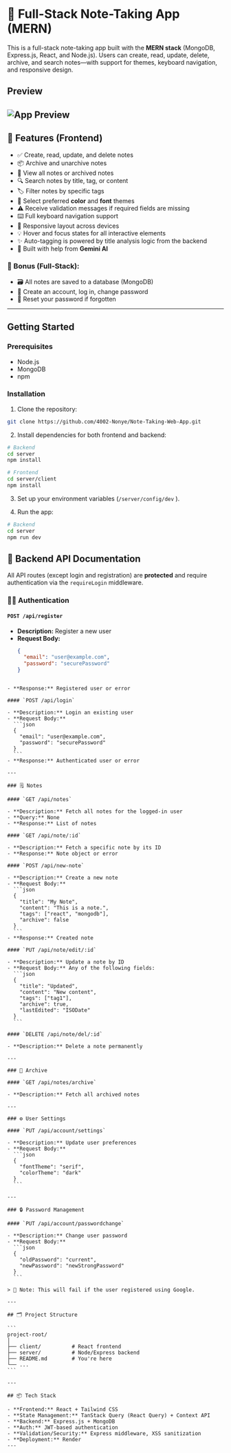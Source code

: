 # 📝 Full-Stack Note-Taking App (MERN)

This is a full-stack note-taking app built with the **MERN stack** (MongoDB, Express.js, React, and Node.js). Users can create, read, update, delete, archive, and search notes—with support for themes, keyboard navigation, and responsive design.

## Preview

## ![App Preview](./product-img.png)

## 🚀 Features (Frontend)

- ✅ Create, read, update, and delete notes
- 📦 Archive and unarchive notes
- 🧾 View all notes or archived notes
- 🔍 Search notes by title, tag, or content
- 🏷️ Filter notes by specific tags
- 🎨 Select preferred **color** and **font** themes
- ⚠️ Receive validation messages if required fields are missing
- ⌨️ Full keyboard navigation support
- 📱 Responsive layout across devices
- 💡 Hover and focus states for all interactive elements
- ✨ Auto-tagging is powered by title analysis logic from the backend  
- 🤖 Built with help from **Gemini AI**

### 🔐 Bonus (Full-Stack):

- 🗃️ All notes are saved to a database (MongoDB)
- 👤 Create an account, log in, change password
- 🔁 Reset your password if forgotten

---

## Getting Started

### Prerequisites

- Node.js
- MongoDB
- npm 

### Installation

1. Clone the repository:

```bash
git clone https://github.com/4002-Nonye/Note-Taking-Web-App.git
```

2. Install dependencies for both frontend and backend:

```bash
# Backend
cd server
npm install

# Frontend
cd server/client
npm install
```

3. Set up your environment variables (`/server/config/dev` ).

4. Run the app:

```bash
# Backend
cd server
npm run dev
```

## 🔧 Backend API Documentation

All API routes (except login and registration) are **protected** and require authentication via the `requireLogin` middleware.


### 🧑‍💼 Authentication

#### `POST /api/register`
- **Description:** Register a new user
- **Request Body:**
  ```json
  {
    "email": "user@example.com",
    "password": "securePassword"
  }
````

- **Response:** Registered user or error

#### `POST /api/login`

- **Description:** Login an existing user
- **Request Body:**
  ```json
  {
    "email": "user@example.com",
    "password": "securePassword"
  }
  ```
- **Response:** Authenticated user or error

---

### 🗒️ Notes

#### `GET /api/notes`

- **Description:** Fetch all notes for the logged-in user
- **Query:** None
- **Response:** List of notes

#### `GET /api/note/:id`

- **Description:** Fetch a specific note by its ID
- **Response:** Note object or error

#### `POST /api/new-note`

- **Description:** Create a new note
- **Request Body:**
  ```json
  {
    "title": "My Note",
    "content": "This is a note.",
    "tags": ["react", "mongodb"],
    "archive": false
  }
  ```
- **Response:** Created note

#### `PUT /api/note/edit/:id`

- **Description:** Update a note by ID
- **Request Body:** Any of the following fields:
  ```json
  {
    "title": "Updated",
    "content": "New content",
    "tags": ["tag1"],
    "archive": true,
    "lastEdited": "ISODate"
  }
  ```

#### `DELETE /api/note/del/:id`

- **Description:** Delete a note permanently

---

### 📁 Archive

#### `GET /api/notes/archive`

- **Description:** Fetch all archived notes

---

### ⚙️ User Settings

#### `PUT /api/account/settings`

- **Description:** Update user preferences
- **Request Body:**
  ```json
  {
    "fontTheme": "serif",
    "colorTheme": "dark"
  }
  ```

---

### 🔒 Password Management

#### `PUT /api/account/passwordchange`

- **Description:** Change user password
- **Request Body:**
  ```json
  {
    "oldPassword": "current",
    "newPassword": "newStrongPassword"
  }
  ```

> 🔐 Note: This will fail if the user registered using Google.

---

## 🗂️ Project Structure

```
project-root/
│
├── client/          # React frontend
├── server/          # Node/Express backend
├── README.md        # You're here
└── ...
```

---

## 📦 Tech Stack

- **Frontend:** React + Tailwind CSS  
- **State Management:** TanStack Query (React Query) + Context API  
- **Backend:** Express.js + MongoDB 
- **Auth:** JWT-based authentication   
- **Validation/Security:** Express middleware, XSS sanitization  
- **Deployment:** Render  
---

